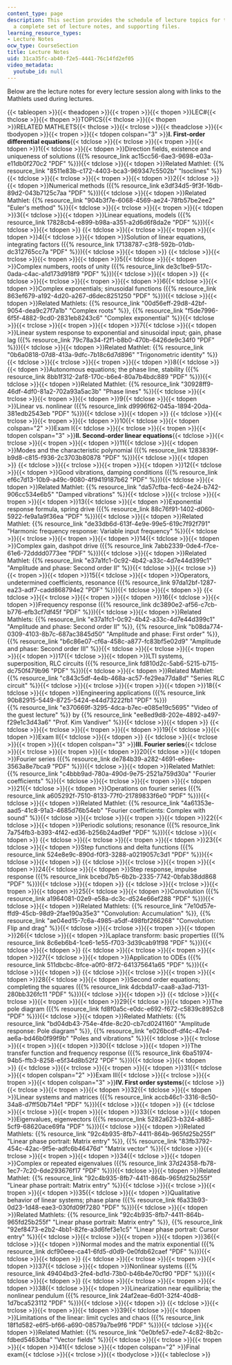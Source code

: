 ```yaml
---
content_type: page
description: This section provides the schedule of lecture topics for the course,
  a complete set of lecture notes, and supporting files.
learning_resource_types:
- Lecture Notes
ocw_type: CourseSection
title: Lecture Notes
uid: 31ca35fc-ab40-f2e5-4441-76c14fd2ef05
video_metadata:
  youtube_id: null
---
```

Below are the lecture notes for every lecture session along with links to the Mathlets used during lectures.

{{< tableopen >}}{{< theadopen >}}{{< tropen >}}{{< thopen >}}LEC#{{< thclose >}}{{< thopen >}}TOPICS{{< thclose >}}{{< thopen >}}RELATED MATHLETS{{< thclose >}}{{< trclose >}}{{< theadclose >}}{{< tbodyopen >}}{{< tropen >}}{{< tdopen colspan="3" >}}**I. First-order differential equations**{{< tdclose >}}{{< trclose >}}{{< tropen >}}{{< tdopen >}}1{{< tdclose >}}{{< tdopen >}}Direction fields, existence and uniqueness of solutions ({{% resource_link ac15cc56-6ae3-9698-e03a-e11db0f270c2 "PDF" %}}){{< tdclose >}}{{< tdopen >}}Related Mathlet: {{% resource_link "8511e83b-c172-4403-bca3-969347c5502b" "Isoclines" %}}{{< tdclose >}}{{< trclose >}}{{< tropen >}}{{< tdopen >}}2{{< tdclose >}}{{< tdopen >}}Numerical methods ({{% resource_link e3df34d5-9f3f-16db-89d2-043b7125c7aa "PDF" %}}){{< tdclose >}}{{< tdopen >}}Related Mathlet: {{% resource_link "904b3f7e-6068-4569-ae24-78fb57be2ee2" "Euler's method" %}}{{< tdclose >}}{{< trclose >}}{{< tropen >}}{{< tdopen >}}3{{< tdclose >}}{{< tdopen >}}Linear equations, models ({{% resource_link 17828cb4-e899-b98a-a351-a2d6d6f8da2e "PDF" %}}){{< tdclose >}}{{< tdopen >}} {{< tdclose >}}{{< trclose >}}{{< tropen >}}{{< tdopen >}}4{{< tdclose >}}{{< tdopen >}}Solution of linear equations, integrating factors ({{% resource_link 17138787-c3f8-592b-01db-dc312765cc7a "PDF" %}}){{< tdclose >}}{{< tdopen >}} {{< tdclose >}}{{< trclose >}}{{< tropen >}}{{< tdopen >}}5{{< tdclose >}}{{< tdopen >}}Complex numbers, roots of unity ({{% resource_link de3c1be9-517c-0ada-c4ac-a1d173d918f9 "PDF" %}}){{< tdclose >}}{{< tdopen >}} {{< tdclose >}}{{< trclose >}}{{< tropen >}}{{< tdopen >}}6{{< tdclose >}}{{< tdopen >}}Complex exponentials; sinusoidal functions ({{% resource_link 863ef679-a192-4d20-a267-d6dec8251250 "PDF" %}}){{< tdclose >}}{{< tdopen >}}Related Mathlets: {{% resource_link "00d56eff-29d8-42bf-9054-dea9c27f7a1b" "Complex roots" %}}, {{% resource_link "f5de7996-6f5f-4882-9cd0-2831eb8243c6" "Complex exponential" %}}{{< tdclose >}}{{< trclose >}}{{< tropen >}}{{< tdopen >}}7{{< tdclose >}}{{< tdopen >}}Linear system response to exponential and sinusoidal input; gain, phase lag ({{% resource_link 79c78a34-f2f1-b8b0-470b-6426de9c34f0 "PDF" %}}){{< tdclose >}}{{< tdopen >}}Related Mathlet: {{% resource_link "0b6a0818-07d8-413a-9dfc-7b18c6d7d896" "Trigonometric identity" %}}{{< tdclose >}}{{< trclose >}}{{< tropen >}}{{< tdopen >}}8{{< tdclose >}}{{< tdopen >}}Autonomous equations; the phase line, stability ({{% resource_link 8bb1f312-2af8-170c-b6e4-80a7b4bdc889 "PDF" %}}){{< tdclose >}}{{< tdopen >}}Related Mathlet: {{% resource_link "30928ff9-46df-4df0-81a2-702a93a5ac3b" "Phase lines" %}}{{< tdclose >}}{{< trclose >}}{{< tropen >}}{{< tdopen >}}9{{< tdclose >}}{{< tdopen >}}Linear vs. nonlinear ({{% resource_link d9996f62-045a-1894-20da-381edb2543eb "PDF" %}}){{< tdclose >}}{{< tdopen >}} {{< tdclose >}}{{< trclose >}}{{< tropen >}}{{< tdopen >}}10{{< tdclose >}}{{< tdopen colspan="2" >}}Exam I{{< tdclose >}}{{< trclose >}}{{< tropen >}}{{< tdopen colspan="3" >}}**II. Second-order linear equations**{{< tdclose >}}{{< trclose >}}{{< tropen >}}{{< tdopen >}}11{{< tdclose >}}{{< tdopen >}}Modes and the characteristic polynomial ({{% resource_link 1283839f-b9d8-c815-f936-2c3703b80878 "PDF" %}}){{< tdclose >}}{{< tdopen >}} {{< tdclose >}}{{< trclose >}}{{< tropen >}}{{< tdopen >}}12{{< tdclose >}}{{< tdopen >}}Good vibrations, damping conditions ({{% resource_link ef6c7d13-10b9-a49c-9080-4f9419187b62 "PDF" %}}){{< tdclose >}}{{< tdopen >}}Related Mathlet: {{% resource_link "da57cfba-fec6-4e24-b742-906cc534e6b5" "Damped vibrations" %}}{{< tdclose >}}{{< trclose >}}{{< tropen >}}{{< tdopen >}}13{{< tdclose >}}{{< tdopen >}}Exponential response formula, spring drive ({{% resource_link 88c76f91-1402-d060-5922-fe9a1a9f36ea "PDF" %}}){{< tdclose >}}{{< tdopen >}}Related Mathlet: {{% resource_link "de33db6d-613f-4e9e-99e5-619c7f92f791" "Harmonic frequency response: Variable input frequency" %}}{{< tdclose >}}{{< trclose >}}{{< tropen >}}{{< tdopen >}}14{{< tdclose >}}{{< tdopen >}}Complex gain, dashpot drive ({{% resource_link 7abb2339-0de4-f7ce-61e6-72dddd0773ee "PDF" %}}){{< tdclose >}}{{< tdopen >}}Related Mathlet: {{% resource_link "e37a1fc1-0c92-4b42-a33c-4d7e44d399c1" "Amplitude and phase: Second order II" %}}{{< tdclose >}}{{< trclose >}}{{< tropen >}}{{< tdopen >}}15{{< tdclose >}}{{< tdopen >}}Operators, undetermined coefficients, resonance ({{% resource_link 97da12bf-1287-ea23-adf7-cadd868794e2 "PDF" %}}){{< tdclose >}}{{< tdopen >}} {{< tdclose >}}{{< trclose >}}{{< tropen >}}{{< tdopen >}}16{{< tdclose >}}{{< tdopen >}}Frequency response ({{% resource_link dc3890e2-af56-c7cb-b776-efb3cf7df45f "PDF" %}}){{< tdclose >}}{{< tdopen >}}Related Mathlets: {{% resource_link "e37a1fc1-0c92-4b42-a33c-4d7e44d399c1" "Amplitude and phase: Second order II" %}}, {{% resource_link "b08da774-0309-4103-8b7c-687ac3845d50" "Amplitude and phase: First order" %}}, {{% resource_link "b6c86e07-cf6a-458c-a877-fc83bf5e02d9" "Amplitude and phase: Second order III" %}}{{< tdclose >}}{{< trclose >}}{{< tropen >}}{{< tdopen >}}17{{< tdclose >}}{{< tdopen >}}LTI systems, superposition, RLC circuits ({{% resource_link fd810d2c-5ab6-5215-b715-dc750f479b96 "PDF" %}}){{< tdclose >}}{{< tdopen >}}Related Mathlet: {{% resource_link "c843c5df-4e4b-468a-ac57-fe29ea77da8d" "Series RLC circuit" %}}{{< tdclose >}}{{< trclose >}}{{< tropen >}}{{< tdopen >}}18{{< tdclose >}}{{< tdopen >}}Engineering applications ({{% resource_link 90b82915-5449-8725-5424-e44d73222fb1 "PDF" %}})  
{{% resource_link "e370669f-3295-4dca-b7ec-e085e19c5695" "Video of the guest lecture" %}} by {{% resource_link "ee8ed9d8-202e-4892-a497-f29e1c3d43a6" "Prof. Kim Vandiver" %}}{{< tdclose >}}{{< tdopen >}} {{< tdclose >}}{{< trclose >}}{{< tropen >}}{{< tdopen >}}19{{< tdclose >}}{{< tdopen >}}Exam II{{< tdclose >}}{{< tdopen >}} {{< tdclose >}}{{< trclose >}}{{< tropen >}}{{< tdopen colspan="3" >}}**III. Fourier series**{{< tdclose >}}{{< trclose >}}{{< tropen >}}{{< tdopen >}}20{{< tdclose >}}{{< tdopen >}}Fourier series ({{% resource_link de784b39-a282-4691-e6ee-3563a8e7bca9 "PDF" %}}){{< tdclose >}}{{< tdopen >}}Related Mathlet: {{% resource_link "c4bbb9ad-780a-490d-9e75-2521a759d30a" "Fourier coefficients" %}}{{< tdclose >}}{{< trclose >}}{{< tropen >}}{{< tdopen >}}21{{< tdclose >}}{{< tdopen >}}Operations on fourier series ({{% resource_link a605292f-7510-8133-77f0-21789833f6e0 "PDF" %}}){{< tdclose >}}{{< tdopen >}}Related Mathlet: {{% resource_link "4a61353e-aad5-41c8-91a3-4685d76b54eb" "Fourier coefficients: Complex with sound" %}}{{< tdclose >}}{{< trclose >}}{{< tropen >}}{{< tdopen >}}22{{< tdclose >}}{{< tdopen >}}Periodic solutions; resonance ({{% resource_link 7a754fb3-b393-4f42-ed36-b256b24ad9ef "PDF" %}}){{< tdclose >}}{{< tdopen >}} {{< tdclose >}}{{< trclose >}}{{< tropen >}}{{< tdopen >}}23{{< tdclose >}}{{< tdopen >}}Step functions and delta functions ({{% resource_link 524e8e9c-890d-f0f3-3288-a0219057c3d1 "PDF" %}}){{< tdclose >}}{{< tdopen >}} {{< tdclose >}}{{< trclose >}}{{< tropen >}}{{< tdopen >}}24{{< tdclose >}}{{< tdopen >}}Step response, impulse response ({{% resource_link bcebd7b5-6b2b-2335-7742-0bfab38dd868 "PDF" %}}){{< tdclose >}}{{< tdopen >}} {{< tdclose >}}{{< trclose >}}{{< tropen >}}{{< tdopen >}}25{{< tdclose >}}{{< tdopen >}}Convolution ({{% resource_link a1964081-02e9-e58a-dc3c-d524e66ef288 "PDF" %}}){{< tdclose >}}{{< tdopen >}}Related Mathlets: {{% resource_link "7e10d57e-ffd9-45cb-98d9-2fae190a35e3" "Convolution: Accumulation" %}}, {{% resource_link "ae04ed15-7c6a-4985-a5df-498fbf266268" "Convolution: Flip and drag" %}}{{< tdclose >}}{{< trclose >}}{{< tropen >}}{{< tdopen >}}26{{< tdclose >}}{{< tdopen >}}Laplace transform: basic properties ({{% resource_link 8c6eb6b4-1ce6-1e55-f703-3d39cab91f98 "PDF" %}}){{< tdclose >}}{{< tdopen >}} {{< tdclose >}}{{< trclose >}}{{< tropen >}}{{< tdopen >}}27{{< tdclose >}}{{< tdopen >}}Application to ODEs ({{% resource_link 511dbcbc-8fce-a0f0-8f72-641375641a65 "PDF" %}}){{< tdclose >}}{{< tdopen >}} {{< tdclose >}}{{< trclose >}}{{< tropen >}}{{< tdopen >}}28{{< tdclose >}}{{< tdopen >}}Second order equations; completing the squares ({{% resource_link 4dcbda17-caa8-a3ad-7131-280bb326fc11 "PDF" %}}){{< tdclose >}}{{< tdopen >}} {{< tdclose >}}{{< trclose >}}{{< tropen >}}{{< tdopen >}}29{{< tdclose >}}{{< tdopen >}}The pole diagram ({{% resource_link fd8f0a5c-e0dc-e692-f672-c5839c8952c8 "PDF" %}}){{< tdclose >}}{{< tdopen >}}Related Mathlets: {{% resource_link "bd04db43-754e-4fde-8c20-cb7cd0241160" "Amplitude response: Pole diagram" %}}, {{% resource_link "e026bcdf-df4c-47e4-ae6a-bd46b0f99f9b" "Poles and vibrations" %}}{{< tdclose >}}{{< trclose >}}{{< tropen >}}{{< tdopen >}}30{{< tdclose >}}{{< tdopen >}}The transfer function and frequency response ({{% resource_link 6ba51974-94b5-ffb3-8258-e5f34d8b52f2 "PDF" %}}){{< tdclose >}}{{< tdopen >}} {{< tdclose >}}{{< trclose >}}{{< tropen >}}{{< tdopen >}}31{{< tdclose >}}{{< tdopen colspan="2" >}}Exam III{{< tdclose >}}{{< trclose >}}{{< tropen >}}{{< tdopen colspan="3" >}}**IV. First order systems**{{< tdclose >}}{{< trclose >}}{{< tropen >}}{{< tdopen >}}32{{< tdclose >}}{{< tdopen >}}Linear systems and matrices ({{% resource_link accb46c1-3316-8c50-34a8-d7ff50b714e1 "PDF" %}}){{< tdclose >}}{{< tdopen >}} {{< tdclose >}}{{< trclose >}}{{< tropen >}}{{< tdopen >}}33{{< tdclose >}}{{< tdopen >}}Eigenvalues, eigenvectors ({{% resource_link 5282a623-b324-a885-5cf9-68620ace69fa "PDF" %}}){{< tdclose >}}{{< tdopen >}}Related Mathlets: {{% resource_link "92c4b935-8fb7-4411-864b-965fd25b255f" "Linear phase portrait: Matrix entry" %}}, {{% resource_link "83fb3792-454c-42ac-9f5e-adfc6b46476d" "Matrix vector" %}}{{< tdclose >}}{{< trclose >}}{{< tropen >}}{{< tdopen >}}34{{< tdclose >}}{{< tdopen >}}Complex or repeated eigenvalues ({{% resource_link 37d24358-fb78-1ec7-7c20-6de293676f17 "PDF" %}}){{< tdclose >}}{{< tdopen >}}Related Mathlet: {{% resource_link "92c4b935-8fb7-4411-864b-965fd25b255f" "Linear phase portrait: Matrix entry" %}}{{< tdclose >}}{{< trclose >}}{{< tropen >}}{{< tdopen >}}35{{< tdclose >}}{{< tdopen >}}Qualitative behavior of linear systems; phase plane ({{% resource_link f6a33b93-0d23-1d48-eae3-030fd09f7280 "PDF" %}}){{< tdclose >}}{{< tdopen >}}Related Mathlets: {{% resource_link "92c4b935-8fb7-4411-864b-965fd25b255f" "Linear phase portrait: Matrix entry" %}}, {{% resource_link "92ef8473-e2b2-4bb1-82fe-a3d6fef3e1c5" "Linear phase portrait: Cursor entry" %}}{{< tdclose >}}{{< trclose >}}{{< tropen >}}{{< tdopen >}}36{{< tdclose >}}{{< tdopen >}}Normal modes and the matrix exponential ({{% resource_link dcf90eee-ca41-6fd5-d0d9-0e0fdb62caef "PDF" %}}){{< tdclose >}}{{< tdopen >}} {{< tdclose >}}{{< trclose >}}{{< tropen >}}{{< tdopen >}}37{{< tdclose >}}{{< tdopen >}}Nonlinear systems ({{% resource_link 49404bd3-2fe4-bd1d-73b0-b46b4e70cf90 "PDF" %}}){{< tdclose >}}{{< tdopen >}} {{< tdclose >}}{{< trclose >}}{{< tropen >}}{{< tdopen >}}38{{< tdclose >}}{{< tdopen >}}Linearization near equilibria; the nonlinear pendulum ({{% resource_link 24af2eae-6d01-32f4-40d8-1d7bca523112 "PDF" %}}){{< tdclose >}}{{< tdopen >}} {{< tdclose >}}{{< trclose >}}{{< tropen >}}{{< tdopen >}}39{{< tdclose >}}{{< tdopen >}}Limitations of the linear: limit cycles and chaos ({{% resource_link 18f1d582-e6f5-bf66-a690-08579a7be9f6 "PDF" %}}){{< tdclose >}}{{< tdopen >}}Related Mathlet: {{% resource_link "0e0bfe57-ede7-4c82-8b2c-fdbed5463dba" "Vector fields" %}}{{< tdclose >}}{{< trclose >}}{{< tropen >}}{{< tdopen >}}41{{< tdclose >}}{{< tdopen colspan="2" >}}Final exam{{< tdclose >}}{{< trclose >}}{{< tbodyclose >}}{{< tableclose >}}